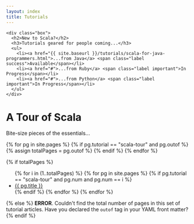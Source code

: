 ```yaml
---
layout: index
title: Tutorials
---
```


<div class="span8">

	<div class="box">
      <h2>New to Scala?</h2>
      <h3>Tutorials geared for people coming...</h3>
	  <ul>
		<li><a href="{{ site.baseurl }}/tutorials/scala-for-java-programmers.html">...from Java</a> <span class="label success">Available</span></li>
		<li><a href="#">...from Ruby</a> <span class="label important">In Progress</span></li>
		<li><a href="#">...from Python</a> <span class="label important">In Progress</span></li>		
 	  </ul>
	</div>
	
</div>

<div class="span8">
  <div class="page-header-index">
    <h1>A Tour of Scala <br /></h1><p class="under">Bite-size pieces of the essentials...</p>
  </div>
  {% for pg in site.pages %}
    {% if pg.tutorial == "scala-tour" and pg.outof %}
      {% assign totalPages = pg.outof %}  
    {% endif %}
  {% endfor %}

  {% if totalPages %}
    <ul>
    {% for i in (1..totalPages) %}
      {% for pg in site.pages %}
        {% if pg.tutorial == "scala-tour" and pg.num and pg.num == i %}
          <li class="tour-of-scala"><a href="{{ pg.url }}">{{ pg.title }}</a></li> 
        {% endif %}
      {% endfor %}
    {% endfor %}
    </ul>
  {% else %} **ERROR**. Couldn't find the total number of pages in this set of tutorial articles. Have you declared the `outof` tag in your YAML front matter?
  {% endif %}
</div>

